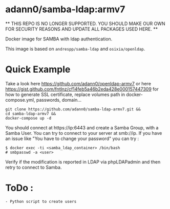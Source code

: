 adann0/samba-ldap:armv7
=======================

** THIS REPO IS NO LONGER SUPPORTED. YOU SHOULD MAKE OUR OWN FOR SECURITY REASONS AND UPDATE ALL PACKAGES USED HERE. **

Docker image for SAMBA with ldap authentication.

This image is based on `andrespp/samba-ldap` and `osixia/openldap`.

# Quick Example

Take a look here https://github.com/adann0/openldap-armv7 or here https://gist.github.com/fntlnz/cf14feb5a46b2eda428e000157447309 for how to generate SSL certificate, replace volumes path in docker-compose.yml, passwords, domain... 

	git clone https://github.com/adann0/samba-ldap-armv7.git &&
	cd samba-ldap-armv7 &&
	docker-compose up -d
	
You should connect at https://ip:6443 and create a Samba Group, with a Samba User. You can try to connect to your server at smb://ip. If you have an issue like "You have to change your password" you can try :

	$ docker exec -ti <samba_ldap_container> /bin/bash
	# smbpasswd -a <user>
	
Verify if the modification is reported in LDAP via phpLDAPadmin and then retry to connect to Samba.

# ToDo :

	- Python script to create users
